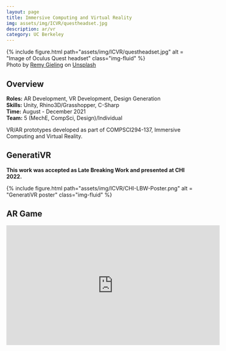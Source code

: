 ```yaml
---
layout: page
title: Immersive Computing and Virtual Reality
img: assets/img/ICVR/questheadset.jpg
description: ar/vr
category: UC Berkeley
---
```

<div class="row">
    <div class="w-50 p-3">
        {% include figure.html path="assets/img/ICVR/questheadset.jpg" alt = "Image of Oculus Quest headset" class="img-fluid" %}
    </div>
</div>
<div class="caption">
    Photo by <a href="https://unsplash.com/es/@gieling?utm_source=unsplash&utm_medium=referral&utm_content=creditCopyText">Remy Gieling</a> on <a href="https://unsplash.com/s/photos/virtual-reality?utm_source=unsplash&utm_medium=referral&utm_content=creditCopyText">Unsplash</a>
</div>

## Overview
**Roles:** AR Development, VR Development, Design Generation  
**Skills:** Unity, Rhino3D/Grasshopper, C-Sharp   
**Time:** August - December 2021  
**Team:** 5 (MechE, CompSci, Design)/Individual   

VR/AR prototypes developed as part of COMPSCI294-137, Immersive Computing and Virtual Reality.

## GeneratiVR
**This work was accepted as Late Breaking Work and presented at CHI 2022.**
<div class="row">
    <div class="col-sm mt-3 mt-md-0">
        {% include figure.html path="assets/img/ICVR/CHI-LBW-Poster.png" alt = "GeneratiVR poster" class="img-fluid" %}
    </div>
</div>

## AR Game
<iframe width="560" height="315" src="https://www.youtube.com/watch?v=rLoPeKM-KjM" frameborder="0" allow="accelerometer; autoplay; clipboard-write; encrypted-media; gyroscope; picture-in-picture" allowfullscreen></iframe>
